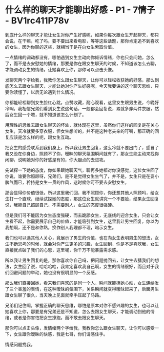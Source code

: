 # 什么样的聊天才能聊出好感 - P1 - 7情子 - BV1rc411P78v

到底什么样的聊天才能让女生对你产生好感呢，如果你每次跟女生开起聊天，都只会说，在干嘛，吃了吗，要不要出来看电影，等等这些话题，那你肯定追不到喜欢的女生，因为你聊的这些，就相当于是在向女生索取价值。

一点情绪的调动都没有，哪怕遇到女生主动向你倾诉情绪，你也只会问她，怎么了，而不是去安慰她的情绪，那要是你在跟女生聊天的时候，不知道该怎么去聊，才能调动女生的情绪，让她喜欢上你，那你可以点击头像。

发聊天两个字给我，我教你怎么跟女生聊天，让你可以轻松收获她的好感，那么到底怎么去跟女生聊天，才能让她对你产生好感呢，今天我要讲的这个聊天思维，只要你读懂了，以后无论遇到什么情况。

你都能轻松聊到女生脸红心跳，点赞收藏，耐心观看，这里女生跟男生说，今晚好冷啊，我相信兄弟们看到女生说这句话，一般都会回复说，累就多穿两件衣服，然后女生回一个嗯，就不知道该怎么计划了。

用理性的思维去跟女生聊天的坏处，就体现在这里，虽然你们这样的回复是在关心女生，天冷就要多穿衣服，但女生想听的，并不是这种老夫亲的叮嘱，那正确的回复应该是怎么样的呢，跟女生互动。

把女生的感受联系到我们身上，所以我让男生回复，这么冷就不要出门了，感冒了我又没在你身边，照顾不了你，暧昧的聊天氛围瞬间就有了，那女生能主动来找你闲聊，说明她对你的好感是有的，你大胆点的去进攻。

先试探一下她的态度，你如果跟她聊天气，聊再多她都对你没感觉，这位女生回了你说，谁要你照顾呀，兄弟们，是不是觉得女生生气了，并不是，女生只是在耍小脾气而已，矜持是女生一贯的作风，这时候你可不要去安慰女生。

那会显得你价值很低，所以这里我们回，我不照顾你，你还想其他人照顾吗，给女生打一个直球，继续试探她的态度，那这位女生就讲究一个不要脸，结果女生回复说，我能自己照顾自己，不需要别人，女生的态度很强硬。

但是我们可不能因为女生态度强硬，而去跪舔女生，无底线的迎合女生，只会让女生看不起，你需要展示自己的价值，才能吸引到女生，这里我让男生回复，你以为我想啊，还不是和你熟，换作别人我理都不理，暗示女生。

我们也可以选其他人关心，竟展示了男生的价值，也在向女生表明男生的想法，女生不断思考的时候，就会对你产生更多的兴趣，女生回到，你是不是喜欢我，女生直接就点破了我们的心思，这里呢，你千万不能暴露需求感。

所以我让男生回复的是，那你喜欢你自己吗，把问题抛回去，让女生去猜我们的想法，女生回了说，哈哈哈哈，我肯定喜欢我自己啊，女生的情绪很好，而且对于我们回避问题的举动，她也没有很明显的一个反感。

那么我们直接回她，看来我们喜欢的是同一个人，瞬间就能撩她心动，女生连续发了三个害羞的表情，在这种暧昧的氛围下，关系瞬间就变得暧昧起来了，后面男生跟女生聊了很久，当天晚上见面就牵手压起了马路。

兄弟们记住啊，掌握正确的聊天思维，哪怕是原本对你不感兴趣的女生，也可以让她喜欢上你，那要是有兄弟还是不知道，怎么去跟女生聊天，才能调动到他的情绪，或者是你害怕把女生撩跑，而不敢去跟女生聊天。

那你可以点击头像，发情绪两个字给我，我教你怎么跟女生聊天，让你可以感受一下，女生跟你暧昧的快感，我是七哥，你们请感住手。

情感问题找我。